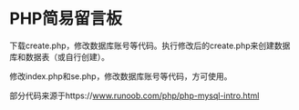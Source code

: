 # PHP简易留言板

下载create.php，修改数据库账号等代码。执行修改后的create.php来创建数据库和数据表（或自行创建）。

修改index.php和se.php，修改数据库账号等代码，方可使用。

部分代码来源于https://www.runoob.com/php/php-mysql-intro.html
